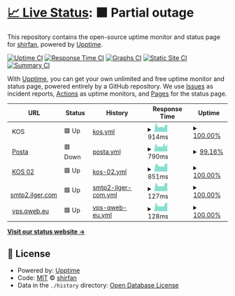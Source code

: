 # [📈 Live Status](https://shirfan.github.io/uptime2): <!--live status--> **🟧 Partial outage**

This repository contains the open-source uptime monitor and status page for [shirfan](https://shirfan.github.io/uptime2), powered by [Upptime](https://github.com/upptime/upptime).

[![Uptime CI](https://github.com/shirfan/uptime2/workflows/Uptime%20CI/badge.svg)](https://github.com/shirfan/uptime2/actions?query=workflow%3A%22Uptime+CI%22)
[![Response Time CI](https://github.com/shirfan/uptime2/workflows/Response%20Time%20CI/badge.svg)](https://github.com/shirfan/uptime2/actions?query=workflow%3A%22Response+Time+CI%22)
[![Graphs CI](https://github.com/shirfan/uptime2/workflows/Graphs%20CI/badge.svg)](https://github.com/shirfan/uptime2/actions?query=workflow%3A%22Graphs+CI%22)
[![Static Site CI](https://github.com/shirfan/uptime2/workflows/Static%20Site%20CI/badge.svg)](https://github.com/shirfan/uptime2/actions?query=workflow%3A%22Static+Site+CI%22)
[![Summary CI](https://github.com/shirfan/uptime2/workflows/Summary%20CI/badge.svg)](https://github.com/shirfan/uptime2/actions?query=workflow%3A%22Summary+CI%22)

With [Upptime](https://upptime.js.org), you can get your own unlimited and free uptime monitor and status page, powered entirely by a GitHub repository. We use [Issues](https://github.com/shirfan/uptime2/issues) as incident reports, [Actions](https://github.com/shirfan/uptime2/actions) as uptime monitors, and [Pages](https://shirfan.github.io/uptime2) for the status page.

<!--start: status pages-->
<!-- This summary is generated by Upptime (https://github.com/upptime/upptime) -->
<!-- Do not edit this manually, your changes will be overwritten -->
<!-- prettier-ignore -->
| URL | Status | History | Response Time | Uptime |
| --- | ------ | ------- | ------------- | ------ |
| <img alt="" src="https://icons.duckduckgo.com/ip3/null.ico" height="13"> KOS | 🟩 Up | [kos.yml](https://github.com/shirfan/uptime2/commits/HEAD/history/kos.yml) | <details><summary><img alt="Response time graph" src="./graphs/kos/response-time-week.png" height="20"> 914ms</summary><br><a href="https://shirfan.github.io/uptime2/history/kos"><img alt="Response time 858" src="https://img.shields.io/endpoint?url=https%3A%2F%2Fraw.githubusercontent.com%2Fshirfan%2Fuptime2%2FHEAD%2Fapi%2Fkos%2Fresponse-time.json"></a><br><a href="https://shirfan.github.io/uptime2/history/kos"><img alt="24-hour response time 1099" src="https://img.shields.io/endpoint?url=https%3A%2F%2Fraw.githubusercontent.com%2Fshirfan%2Fuptime2%2FHEAD%2Fapi%2Fkos%2Fresponse-time-day.json"></a><br><a href="https://shirfan.github.io/uptime2/history/kos"><img alt="7-day response time 914" src="https://img.shields.io/endpoint?url=https%3A%2F%2Fraw.githubusercontent.com%2Fshirfan%2Fuptime2%2FHEAD%2Fapi%2Fkos%2Fresponse-time-week.json"></a><br><a href="https://shirfan.github.io/uptime2/history/kos"><img alt="30-day response time 877" src="https://img.shields.io/endpoint?url=https%3A%2F%2Fraw.githubusercontent.com%2Fshirfan%2Fuptime2%2FHEAD%2Fapi%2Fkos%2Fresponse-time-month.json"></a><br><a href="https://shirfan.github.io/uptime2/history/kos"><img alt="1-year response time 852" src="https://img.shields.io/endpoint?url=https%3A%2F%2Fraw.githubusercontent.com%2Fshirfan%2Fuptime2%2FHEAD%2Fapi%2Fkos%2Fresponse-time-year.json"></a></details> | <details><summary><a href="https://shirfan.github.io/uptime2/history/kos">100.00%</a></summary><a href="https://shirfan.github.io/uptime2/history/kos"><img alt="All-time uptime 99.88%" src="https://img.shields.io/endpoint?url=https%3A%2F%2Fraw.githubusercontent.com%2Fshirfan%2Fuptime2%2FHEAD%2Fapi%2Fkos%2Fuptime.json"></a><br><a href="https://shirfan.github.io/uptime2/history/kos"><img alt="24-hour uptime 100.00%" src="https://img.shields.io/endpoint?url=https%3A%2F%2Fraw.githubusercontent.com%2Fshirfan%2Fuptime2%2FHEAD%2Fapi%2Fkos%2Fuptime-day.json"></a><br><a href="https://shirfan.github.io/uptime2/history/kos"><img alt="7-day uptime 100.00%" src="https://img.shields.io/endpoint?url=https%3A%2F%2Fraw.githubusercontent.com%2Fshirfan%2Fuptime2%2FHEAD%2Fapi%2Fkos%2Fuptime-week.json"></a><br><a href="https://shirfan.github.io/uptime2/history/kos"><img alt="30-day uptime 100.00%" src="https://img.shields.io/endpoint?url=https%3A%2F%2Fraw.githubusercontent.com%2Fshirfan%2Fuptime2%2FHEAD%2Fapi%2Fkos%2Fuptime-month.json"></a><br><a href="https://shirfan.github.io/uptime2/history/kos"><img alt="1-year uptime 99.76%" src="https://img.shields.io/endpoint?url=https%3A%2F%2Fraw.githubusercontent.com%2Fshirfan%2Fuptime2%2FHEAD%2Fapi%2Fkos%2Fuptime-year.json"></a></details>
| <img alt="" src="https://icons.duckduckgo.com/ip3/posta.ilger.com.ico" height="13"> [Posta](https://posta.ilger.com) | 🟥 Down | [posta.yml](https://github.com/shirfan/uptime2/commits/HEAD/history/posta.yml) | <details><summary><img alt="Response time graph" src="./graphs/posta/response-time-week.png" height="20"> 790ms</summary><br><a href="https://shirfan.github.io/uptime2/history/posta"><img alt="Response time 847" src="https://img.shields.io/endpoint?url=https%3A%2F%2Fraw.githubusercontent.com%2Fshirfan%2Fuptime2%2FHEAD%2Fapi%2Fposta%2Fresponse-time.json"></a><br><a href="https://shirfan.github.io/uptime2/history/posta"><img alt="24-hour response time 831" src="https://img.shields.io/endpoint?url=https%3A%2F%2Fraw.githubusercontent.com%2Fshirfan%2Fuptime2%2FHEAD%2Fapi%2Fposta%2Fresponse-time-day.json"></a><br><a href="https://shirfan.github.io/uptime2/history/posta"><img alt="7-day response time 790" src="https://img.shields.io/endpoint?url=https%3A%2F%2Fraw.githubusercontent.com%2Fshirfan%2Fuptime2%2FHEAD%2Fapi%2Fposta%2Fresponse-time-week.json"></a><br><a href="https://shirfan.github.io/uptime2/history/posta"><img alt="30-day response time 799" src="https://img.shields.io/endpoint?url=https%3A%2F%2Fraw.githubusercontent.com%2Fshirfan%2Fuptime2%2FHEAD%2Fapi%2Fposta%2Fresponse-time-month.json"></a><br><a href="https://shirfan.github.io/uptime2/history/posta"><img alt="1-year response time 838" src="https://img.shields.io/endpoint?url=https%3A%2F%2Fraw.githubusercontent.com%2Fshirfan%2Fuptime2%2FHEAD%2Fapi%2Fposta%2Fresponse-time-year.json"></a></details> | <details><summary><a href="https://shirfan.github.io/uptime2/history/posta">99.16%</a></summary><a href="https://shirfan.github.io/uptime2/history/posta"><img alt="All-time uptime 99.95%" src="https://img.shields.io/endpoint?url=https%3A%2F%2Fraw.githubusercontent.com%2Fshirfan%2Fuptime2%2FHEAD%2Fapi%2Fposta%2Fuptime.json"></a><br><a href="https://shirfan.github.io/uptime2/history/posta"><img alt="24-hour uptime 95.24%" src="https://img.shields.io/endpoint?url=https%3A%2F%2Fraw.githubusercontent.com%2Fshirfan%2Fuptime2%2FHEAD%2Fapi%2Fposta%2Fuptime-day.json"></a><br><a href="https://shirfan.github.io/uptime2/history/posta"><img alt="7-day uptime 99.16%" src="https://img.shields.io/endpoint?url=https%3A%2F%2Fraw.githubusercontent.com%2Fshirfan%2Fuptime2%2FHEAD%2Fapi%2Fposta%2Fuptime-week.json"></a><br><a href="https://shirfan.github.io/uptime2/history/posta"><img alt="30-day uptime 99.73%" src="https://img.shields.io/endpoint?url=https%3A%2F%2Fraw.githubusercontent.com%2Fshirfan%2Fuptime2%2FHEAD%2Fapi%2Fposta%2Fuptime-month.json"></a><br><a href="https://shirfan.github.io/uptime2/history/posta"><img alt="1-year uptime 99.94%" src="https://img.shields.io/endpoint?url=https%3A%2F%2Fraw.githubusercontent.com%2Fshirfan%2Fuptime2%2FHEAD%2Fapi%2Fposta%2Fuptime-year.json"></a></details>
| <img alt="" src="https://icons.duckduckgo.com/ip3/kos02.ilger.com.ico" height="13"> [KOS 02](https://kos02.ilger.com) | 🟩 Up | [kos-02.yml](https://github.com/shirfan/uptime2/commits/HEAD/history/kos-02.yml) | <details><summary><img alt="Response time graph" src="./graphs/kos-02/response-time-week.png" height="20"> 851ms</summary><br><a href="https://shirfan.github.io/uptime2/history/kos-02"><img alt="Response time 835" src="https://img.shields.io/endpoint?url=https%3A%2F%2Fraw.githubusercontent.com%2Fshirfan%2Fuptime2%2FHEAD%2Fapi%2Fkos-02%2Fresponse-time.json"></a><br><a href="https://shirfan.github.io/uptime2/history/kos-02"><img alt="24-hour response time 1075" src="https://img.shields.io/endpoint?url=https%3A%2F%2Fraw.githubusercontent.com%2Fshirfan%2Fuptime2%2FHEAD%2Fapi%2Fkos-02%2Fresponse-time-day.json"></a><br><a href="https://shirfan.github.io/uptime2/history/kos-02"><img alt="7-day response time 851" src="https://img.shields.io/endpoint?url=https%3A%2F%2Fraw.githubusercontent.com%2Fshirfan%2Fuptime2%2FHEAD%2Fapi%2Fkos-02%2Fresponse-time-week.json"></a><br><a href="https://shirfan.github.io/uptime2/history/kos-02"><img alt="30-day response time 851" src="https://img.shields.io/endpoint?url=https%3A%2F%2Fraw.githubusercontent.com%2Fshirfan%2Fuptime2%2FHEAD%2Fapi%2Fkos-02%2Fresponse-time-month.json"></a><br><a href="https://shirfan.github.io/uptime2/history/kos-02"><img alt="1-year response time 828" src="https://img.shields.io/endpoint?url=https%3A%2F%2Fraw.githubusercontent.com%2Fshirfan%2Fuptime2%2FHEAD%2Fapi%2Fkos-02%2Fresponse-time-year.json"></a></details> | <details><summary><a href="https://shirfan.github.io/uptime2/history/kos-02">100.00%</a></summary><a href="https://shirfan.github.io/uptime2/history/kos-02"><img alt="All-time uptime 99.88%" src="https://img.shields.io/endpoint?url=https%3A%2F%2Fraw.githubusercontent.com%2Fshirfan%2Fuptime2%2FHEAD%2Fapi%2Fkos-02%2Fuptime.json"></a><br><a href="https://shirfan.github.io/uptime2/history/kos-02"><img alt="24-hour uptime 100.00%" src="https://img.shields.io/endpoint?url=https%3A%2F%2Fraw.githubusercontent.com%2Fshirfan%2Fuptime2%2FHEAD%2Fapi%2Fkos-02%2Fuptime-day.json"></a><br><a href="https://shirfan.github.io/uptime2/history/kos-02"><img alt="7-day uptime 100.00%" src="https://img.shields.io/endpoint?url=https%3A%2F%2Fraw.githubusercontent.com%2Fshirfan%2Fuptime2%2FHEAD%2Fapi%2Fkos-02%2Fuptime-week.json"></a><br><a href="https://shirfan.github.io/uptime2/history/kos-02"><img alt="30-day uptime 100.00%" src="https://img.shields.io/endpoint?url=https%3A%2F%2Fraw.githubusercontent.com%2Fshirfan%2Fuptime2%2FHEAD%2Fapi%2Fkos-02%2Fuptime-month.json"></a><br><a href="https://shirfan.github.io/uptime2/history/kos-02"><img alt="1-year uptime 99.75%" src="https://img.shields.io/endpoint?url=https%3A%2F%2Fraw.githubusercontent.com%2Fshirfan%2Fuptime2%2FHEAD%2Fapi%2Fkos-02%2Fuptime-year.json"></a></details>
| <img alt="" src="https://icons.duckduckgo.com/ip3/null.ico" height="13"> [smtp2.ilger.com](smtp2.ilger.it) | 🟩 Up | [smtp2-ilger-com.yml](https://github.com/shirfan/uptime2/commits/HEAD/history/smtp2-ilger-com.yml) | <details><summary><img alt="Response time graph" src="./graphs/smtp2-ilger-com/response-time-week.png" height="20"> 127ms</summary><br><a href="https://shirfan.github.io/uptime2/history/smtp2-ilger-com"><img alt="Response time 138" src="https://img.shields.io/endpoint?url=https%3A%2F%2Fraw.githubusercontent.com%2Fshirfan%2Fuptime2%2FHEAD%2Fapi%2Fsmtp2-ilger-com%2Fresponse-time.json"></a><br><a href="https://shirfan.github.io/uptime2/history/smtp2-ilger-com"><img alt="24-hour response time 164" src="https://img.shields.io/endpoint?url=https%3A%2F%2Fraw.githubusercontent.com%2Fshirfan%2Fuptime2%2FHEAD%2Fapi%2Fsmtp2-ilger-com%2Fresponse-time-day.json"></a><br><a href="https://shirfan.github.io/uptime2/history/smtp2-ilger-com"><img alt="7-day response time 127" src="https://img.shields.io/endpoint?url=https%3A%2F%2Fraw.githubusercontent.com%2Fshirfan%2Fuptime2%2FHEAD%2Fapi%2Fsmtp2-ilger-com%2Fresponse-time-week.json"></a><br><a href="https://shirfan.github.io/uptime2/history/smtp2-ilger-com"><img alt="30-day response time 123" src="https://img.shields.io/endpoint?url=https%3A%2F%2Fraw.githubusercontent.com%2Fshirfan%2Fuptime2%2FHEAD%2Fapi%2Fsmtp2-ilger-com%2Fresponse-time-month.json"></a><br><a href="https://shirfan.github.io/uptime2/history/smtp2-ilger-com"><img alt="1-year response time 124" src="https://img.shields.io/endpoint?url=https%3A%2F%2Fraw.githubusercontent.com%2Fshirfan%2Fuptime2%2FHEAD%2Fapi%2Fsmtp2-ilger-com%2Fresponse-time-year.json"></a></details> | <details><summary><a href="https://shirfan.github.io/uptime2/history/smtp2-ilger-com">100.00%</a></summary><a href="https://shirfan.github.io/uptime2/history/smtp2-ilger-com"><img alt="All-time uptime 94.81%" src="https://img.shields.io/endpoint?url=https%3A%2F%2Fraw.githubusercontent.com%2Fshirfan%2Fuptime2%2FHEAD%2Fapi%2Fsmtp2-ilger-com%2Fuptime.json"></a><br><a href="https://shirfan.github.io/uptime2/history/smtp2-ilger-com"><img alt="24-hour uptime 100.00%" src="https://img.shields.io/endpoint?url=https%3A%2F%2Fraw.githubusercontent.com%2Fshirfan%2Fuptime2%2FHEAD%2Fapi%2Fsmtp2-ilger-com%2Fuptime-day.json"></a><br><a href="https://shirfan.github.io/uptime2/history/smtp2-ilger-com"><img alt="7-day uptime 100.00%" src="https://img.shields.io/endpoint?url=https%3A%2F%2Fraw.githubusercontent.com%2Fshirfan%2Fuptime2%2FHEAD%2Fapi%2Fsmtp2-ilger-com%2Fuptime-week.json"></a><br><a href="https://shirfan.github.io/uptime2/history/smtp2-ilger-com"><img alt="30-day uptime 100.00%" src="https://img.shields.io/endpoint?url=https%3A%2F%2Fraw.githubusercontent.com%2Fshirfan%2Fuptime2%2FHEAD%2Fapi%2Fsmtp2-ilger-com%2Fuptime-month.json"></a><br><a href="https://shirfan.github.io/uptime2/history/smtp2-ilger-com"><img alt="1-year uptime 89.10%" src="https://img.shields.io/endpoint?url=https%3A%2F%2Fraw.githubusercontent.com%2Fshirfan%2Fuptime2%2FHEAD%2Fapi%2Fsmtp2-ilger-com%2Fuptime-year.json"></a></details>
| <img alt="" src="https://icons.duckduckgo.com/ip3/null.ico" height="13"> [vps.qweb.eu](vps.qweb.eu) | 🟩 Up | [vps-qweb-eu.yml](https://github.com/shirfan/uptime2/commits/HEAD/history/vps-qweb-eu.yml) | <details><summary><img alt="Response time graph" src="./graphs/vps-qweb-eu/response-time-week.png" height="20"> 128ms</summary><br><a href="https://shirfan.github.io/uptime2/history/vps-qweb-eu"><img alt="Response time 135" src="https://img.shields.io/endpoint?url=https%3A%2F%2Fraw.githubusercontent.com%2Fshirfan%2Fuptime2%2FHEAD%2Fapi%2Fvps-qweb-eu%2Fresponse-time.json"></a><br><a href="https://shirfan.github.io/uptime2/history/vps-qweb-eu"><img alt="24-hour response time 171" src="https://img.shields.io/endpoint?url=https%3A%2F%2Fraw.githubusercontent.com%2Fshirfan%2Fuptime2%2FHEAD%2Fapi%2Fvps-qweb-eu%2Fresponse-time-day.json"></a><br><a href="https://shirfan.github.io/uptime2/history/vps-qweb-eu"><img alt="7-day response time 128" src="https://img.shields.io/endpoint?url=https%3A%2F%2Fraw.githubusercontent.com%2Fshirfan%2Fuptime2%2FHEAD%2Fapi%2Fvps-qweb-eu%2Fresponse-time-week.json"></a><br><a href="https://shirfan.github.io/uptime2/history/vps-qweb-eu"><img alt="30-day response time 123" src="https://img.shields.io/endpoint?url=https%3A%2F%2Fraw.githubusercontent.com%2Fshirfan%2Fuptime2%2FHEAD%2Fapi%2Fvps-qweb-eu%2Fresponse-time-month.json"></a><br><a href="https://shirfan.github.io/uptime2/history/vps-qweb-eu"><img alt="1-year response time 124" src="https://img.shields.io/endpoint?url=https%3A%2F%2Fraw.githubusercontent.com%2Fshirfan%2Fuptime2%2FHEAD%2Fapi%2Fvps-qweb-eu%2Fresponse-time-year.json"></a></details> | <details><summary><a href="https://shirfan.github.io/uptime2/history/vps-qweb-eu">100.00%</a></summary><a href="https://shirfan.github.io/uptime2/history/vps-qweb-eu"><img alt="All-time uptime 99.87%" src="https://img.shields.io/endpoint?url=https%3A%2F%2Fraw.githubusercontent.com%2Fshirfan%2Fuptime2%2FHEAD%2Fapi%2Fvps-qweb-eu%2Fuptime.json"></a><br><a href="https://shirfan.github.io/uptime2/history/vps-qweb-eu"><img alt="24-hour uptime 100.00%" src="https://img.shields.io/endpoint?url=https%3A%2F%2Fraw.githubusercontent.com%2Fshirfan%2Fuptime2%2FHEAD%2Fapi%2Fvps-qweb-eu%2Fuptime-day.json"></a><br><a href="https://shirfan.github.io/uptime2/history/vps-qweb-eu"><img alt="7-day uptime 100.00%" src="https://img.shields.io/endpoint?url=https%3A%2F%2Fraw.githubusercontent.com%2Fshirfan%2Fuptime2%2FHEAD%2Fapi%2Fvps-qweb-eu%2Fuptime-week.json"></a><br><a href="https://shirfan.github.io/uptime2/history/vps-qweb-eu"><img alt="30-day uptime 100.00%" src="https://img.shields.io/endpoint?url=https%3A%2F%2Fraw.githubusercontent.com%2Fshirfan%2Fuptime2%2FHEAD%2Fapi%2Fvps-qweb-eu%2Fuptime-month.json"></a><br><a href="https://shirfan.github.io/uptime2/history/vps-qweb-eu"><img alt="1-year uptime 99.74%" src="https://img.shields.io/endpoint?url=https%3A%2F%2Fraw.githubusercontent.com%2Fshirfan%2Fuptime2%2FHEAD%2Fapi%2Fvps-qweb-eu%2Fuptime-year.json"></a></details>

<!--end: status pages-->

[**Visit our status website →**](https://shirfan.github.io/uptime2)

## 📄 License

- Powered by: [Upptime](https://github.com/upptime/upptime)
- Code: [MIT](./LICENSE) © [shirfan](https://shirfan.github.io/uptime2)
- Data in the `./history` directory: [Open Database License](https://opendatacommons.org/licenses/odbl/1-0/)
